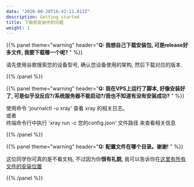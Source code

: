 ```yaml
---
date: "2020-08-20T16:42:11.812Z"
description: Getting started
title: 下载和安装中的问题
weight: 1
---
```


{{% panel theme="warning" header="**Q: 我想自己下载安装包, 可是release好多文件, 我要下载哪一个呢?** " %}}

请先使用谷歌搜索您的设备型号, 确认您设备使用的架构, 然后下载对应的版本. <br />

{{% /panel %}}

{{% panel theme="warning" header="**Q: 我在VPS上运行了脚本, 好像安装好了, 可是似乎没反应?/系统服务器不能启动?/我也不知道有没有安装成功?** " %}}

使用命令 'journalctl -u xray' 查看 xray 的相关日志。<br />
或者<br /> 
终端命令行中执行 'xray run -c 您的config.json' 文件路径 来查看相关信息

{{% /panel %}}

{{% panel theme="warning" header="**Q: 配置文件在哪个目录。谢谢!** " %}}

这位同学你可真的是不看文档, 不过因为你**很有礼貌**, 我可以告诉你在[这里有所有文件的安装位置](https://github.com/XTLS/Xray-install#xray-install)

{{% /panel %}}


